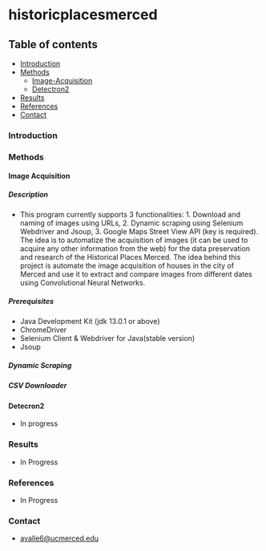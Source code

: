 # historicplacesmerced

## Table of contents

- [Introduction](#introduction)
- [Methods](#methods)
    - [Image-Acquisition](#image-acquisition)
    - [Detectron2](#detectron2)
- [Results](#results)
- [References](#references)
- [Contact](#contact)

### Introduction <a name="introduction"></a>

### Methods <a name="methods"></a>

#### Image Acquisition <a name="image-acquisition"></a>

##### Description 

- This program currently supports 3 functionalities: 1. Download and naming of images using URLs, 2. Dynamic scraping using Selenium Webdriver and Jsoup, 3. Google Maps Street View API (key is required). The idea is to automatize the acquisition of images (it can be used to acquire any other information from the web) for the data preservation and research of the Historical Places Merced.  The idea behind this project is automate the image acquisition of houses in the city of Merced and use it to extract and compare images from different dates using Convolutional Neural Networks. 

##### Prerequisites 

- Java Development Kit (jdk 13.0.1 or above)
- ChromeDriver
- Selenium Client & Webdriver for Java(stable version)
- Jsoup

##### Dynamic Scraping

##### CSV Downloader

#### Detecron2 <a name="detectron2"></a>

- In progress

### Results <a name="results"></a>
- In Progress

### References <a name="references"></a>

- In Progress 

### Contact <a name="contact"></a>
- avalle6@ucmerced.edu

